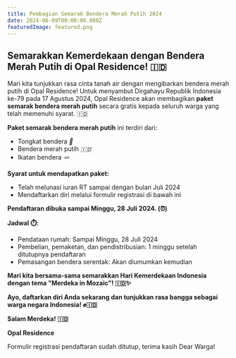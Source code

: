 ```yaml
---
title: Pembagian Semarak Bendera Merah Putih 2024
date: 2024-06-09T00:00:00.000Z
featuredImage: featured.png
---
```


## Semarakkan Kemerdekaan dengan Bendera Merah Putih di Opal Residence! 🇮🇩

Mari kita tunjukkan rasa cinta tanah air dengan mengibarkan bendera merah putih di Opal Residence! Untuk menyambut Dirgahayu Republik Indonesia ke-79 pada 17 Agustus 2024, Opal Residence akan membagikan **paket semarak bendera merah putih** secara gratis kepada seluruh warga yang telah memenuhi syarat. 🇮🇩

**Paket semarak bendera merah putih** ini terdiri dari:

-   Tongkat bendera _🚩_
-   Bendera merah putih _🇮🇩_
-   Ikatan bendera _🪢_

**Syarat untuk mendapatkan paket:**

-   Telah melunasi iuran RT sampai dengan bulan Juli 2024
-   Mendaftarkan diri melalui formulir registrasi di bawah ini

**Pendaftaran dibuka sampai Minggu, 28 Juli 2024. (⏰)**

**Jadwal ⏱️:**

-   Pendataan rumah: Sampai Minggu, 28 Juli 2024
-   Pembelian, pemaketan, dan pendistribusian: 1 minggu setelah ditutupnya pendaftaran
-   Pemasangan bendera serentak: Akan diumumkan kemudian

**Mari kita bersama-sama semarakkan Hari Kemerdekaan Indonesia dengan tema "Merdeka in Mozaic"! 🇮🇩✨**

**Ayo, daftarkan diri Anda sekarang dan tunjukkan rasa bangga sebagai warga negara Indonesia! ✊🇮🇩**

**Salam Merdeka! 🇮🇩**

**Opal Residence**

Formulir registrasi pendaftaran sudah ditutup, terima kasih Dear Warga!

